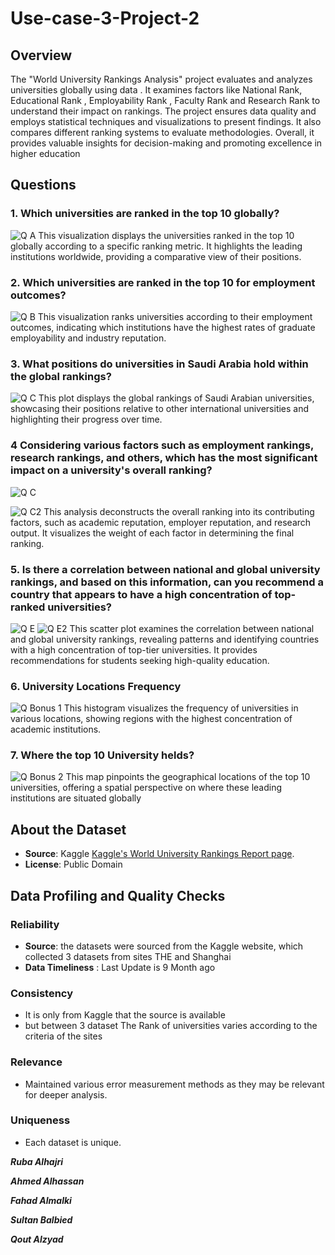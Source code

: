 # Use-case-3-Project-2
## Overview
The "World University Rankings Analysis" project evaluates and analyzes universities globally using data . It examines factors like National Rank, Educational Rank , Employability Rank , Faculty Rank and Research Rank to understand their impact on rankings. The project ensures data quality and employs statistical techniques and visualizations to present findings. It also compares different ranking systems to evaluate methodologies. Overall, it provides valuable insights for decision-making and promoting excellence in higher education

## Questions
### 1. Which universities are ranked in the top 10 globally?
![Q A](https://github.com/RubaAlhajri/Use-case-3-Project-2/assets/109194138/f0ba53ec-a838-4eb5-8771-6b5b6da58ce7)
This visualization displays the universities ranked in the top 10 globally according to a specific ranking metric. It highlights the leading institutions worldwide, providing a comparative view of their positions.

### 2. Which universities are ranked in the top 10 for employment outcomes?
![Q B](https://github.com/RubaAlhajri/Use-case-3-Project-2/assets/109194138/7f9f9271-9a01-4da4-983e-36ea65aec1fc)
This visualization ranks universities according to their employment outcomes, indicating which institutions have the highest rates of graduate employability and industry reputation.

### 3. What positions do universities in Saudi Arabia hold within the global rankings?
![Q C](https://github.com/RubaAlhajri/Use-case-3-Project-2/assets/109194138/4b4ee22a-0a98-443e-8fd0-81bf7ddcf13f)
This plot displays the global rankings of Saudi Arabian universities, showcasing their positions relative to other international universities and highlighting their progress over time.

### 4 Considering various factors such as employment rankings, research rankings, and others, which has the most significant impact on a university's overall ranking?
![Q C](https://github.com/RubaAlhajri/Use-case-3-Project-2/assets/109194138/8bff5f53-1ef0-41ea-a888-f495dcfbf044)


![Q C2](https://github.com/RubaAlhajri/Use-case-3-Project-2/assets/109194138/263b25b8-ada3-48dd-b231-1b6a368afe11)
This analysis deconstructs the overall ranking into its contributing factors, such as academic reputation, employer reputation, and research output. It visualizes the weight of each factor in determining the final ranking.

### 5. Is there a correlation between national and global university rankings, and based on this information, can you recommend a country that appears to have a high concentration of top-ranked universities?
![Q E](https://github.com/RubaAlhajri/Use-case-3-Project-2/assets/109194138/dad9a0bc-81a2-4d7a-aa40-19b938abc9a3)
![Q E2](https://github.com/RubaAlhajri/Use-case-3-Project-2/assets/109194138/5cbd21ed-ebcf-44a0-9381-dd7946742bc6)
This scatter plot examines the correlation between national and global university rankings, revealing patterns and identifying countries with a high concentration of top-tier universities. It provides recommendations for students seeking high-quality education.

### 6. University Locations Frequency
![Q Bonus 1](https://github.com/RubaAlhajri/Use-case-3-Project-2/assets/109194138/3dcd33a0-19e0-41fb-a285-22deabc7e9c6)
This histogram visualizes the frequency of universities in various locations, showing regions with the highest concentration of academic institutions.

### 7. Where the top 10 University helds?
![Q Bonus 2](https://github.com/RubaAlhajri/Use-case-3-Project-2/assets/109194138/864415a0-57b1-4846-9da5-279ddd4c356a)
This map pinpoints the geographical locations of the top 10 universities, offering a spatial perspective on where these leading institutions are situated globally


## About the Dataset
- **Source**: Kaggle [Kaggle's World University Rankings Report page](https://www.kaggle.com/datasets/ourfuture/world-university-rankings).
- **License**: Public Domain

## Data Profiling and Quality Checks
### Reliability
- **Source**: the datasets were sourced from the Kaggle website, which collected 3 datasets from sites THE and Shanghai
- **Data Timeliness** : Last Update is 9 Month ago

### Consistency
- It is only from Kaggle that the source is available
- but between 3 dataset The Rank of universities varies according to the criteria of the sites

### Relevance
- Maintained various error measurement methods as they may be relevant for deeper analysis.

### Uniqueness
- Each dataset is unique.



**_Ruba Alhajri_**

**_Ahmed Alhassan_**

**_Fahad Almalki_**

**_Sultan Balbied_**

**_Qout Alzyad_**







